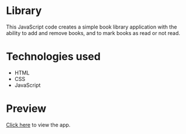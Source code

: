 # Library
This JavaScript code creates a simple book library application with the ability to add and remove books, and to mark books as read or not read.

# Technologies used
- HTML
- CSS
- JavaScript

# Preview
[Click here](https://jetrca92.github.io/library/) to view the app.